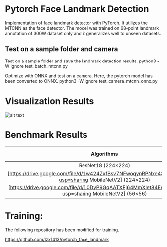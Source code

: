 # Pytorch Face Landmark Detection
Implementation of face landmark detector with PyTorch. It utilizes the MTCNN as the face detector. The model was trained on 68-point landmark annotation of 300W dataset only and it generalizes well to unseen datasets. 

## Test on a sample folder and camera
Test on a sample folder and save the landmark detection results.
python3 -W ignore test_batch_mtcnn.py

Optimize with ONNX and test on a camera. Here, the pytorch model has been converted to ONNX.
python3 -W ignore test_camera_mtcnn_onnx.py



# Visualization Results

![alt text](https://github.com/cunjian/pytorch_face_landmark/blob/master/results/12_Group_Group_12_Group_Group_12_24.jpg "Logo Title Text 1")

# Benchmark Results

| Algorithms | Common | Challenge | Full Set |
|:-:|:-:|:-:|:-:|
| ResNet18 (224×224) | 3.73 | 7.14 | 4.39 |
| [https://drive.google.com/file/d/1w424ZxfBsv7NFwoqynRPNxe43FHABeJV/view?usp=sharing MobileNetV2] (224×224) | 3.70 | 7.27 | 4.39 |
| [https://drive.google.com/file/d/10DyP9GqAATXFj64MmXlet84Ewb4ryP1K/view?usp=sharing MobileNetV2] (56×56) | 4.50 | 8.50 | 5.27 |

# Training:

The following repository has been modified for training. 

https://github.com/lzx1413/pytorch_face_landmark

